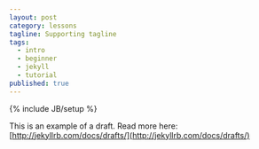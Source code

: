 ```yaml
---
layout: post
category: lessons
tagline: Supporting tagline
tags: 
  - intro
  - beginner
  - jekyll
  - tutorial
published: true
---
```


{% include JB/setup %}


This is an example of a draft. Read more here: [http://jekyllrb.com/docs/drafts/](http://jekyllrb.com/docs/drafts/)